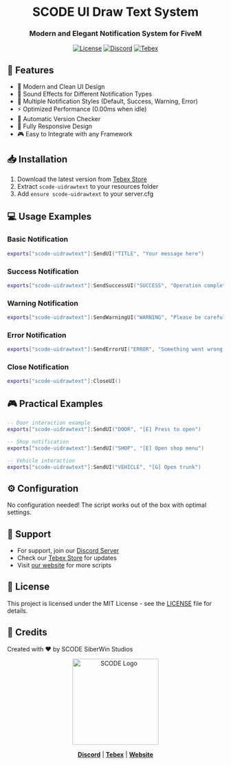 <div align="center">
  
# SCODE UI Draw Text System
### Modern and Elegant Notification System for FiveM

[![License](https://img.shields.io/badge/license-MIT-blue.svg)](LICENSE)
[![Discord](https://img.shields.io/discord/YOUR_DISCORD_ID?color=7289da&label=Discord&logo=discord&logoColor=ffffff)](https://discord.gg/DqnAqdR22d)
[![Tebex](https://img.shields.io/badge/Tebex-Store-brightgreen)](https://scode.tebex.io)


</div>

## 🌟 Features

- 🎨 Modern and Clean UI Design
- 🎵 Sound Effects for Different Notification Types
- 🌈 Multiple Notification Styles (Default, Success, Warning, Error)
- ⚡ Optimized Performance (0.00ms when idle)
- 🔄 Automatic Version Checker
- 📱 Fully Responsive Design
- 🎮 Easy to Integrate with any Framework

## 📥 Installation

1. Download the latest version from [Tebex Store](https://scode.tebex.io)
2. Extract `scode-uidrawtext` to your resources folder
3. Add `ensure scode-uidrawtext` to your server.cfg

## 💻 Usage Examples

### Basic Notification
```lua
exports["scode-uidrawtext"]:SendUI("TITLE", "Your message here")
```

### Success Notification
```lua
exports["scode-uidrawtext"]:SendSuccessUI("SUCCESS", "Operation completed successfully!")
```

### Warning Notification
```lua
exports["scode-uidrawtext"]:SendWarningUI("WARNING", "Please be careful!")
```

### Error Notification
```lua
exports["scode-uidrawtext"]:SendErrorUI("ERROR", "Something went wrong!")
```

### Close Notification
```lua
exports["scode-uidrawtext"]:CloseUI()
```

## 🎮 Practical Examples

```lua
-- Door interaction example
exports["scode-uidrawtext"]:SendUI("DOOR", "[E] Press to open")

-- Shop notification
exports["scode-uidrawtext"]:SendUI("SHOP", "[E] Open shop menu")

-- Vehicle interaction
exports["scode-uidrawtext"]:SendUI("VEHICLE", "[G] Open trunk")
```

## ⚙️ Configuration
No configuration needed! The script works out of the box with optimal settings.

## 🔧 Support
- For support, join our [Discord Server](https://discord.gg/DqnAqdR22d)
- Check our [Tebex Store](https://scode.tebex.io) for updates
- Visit [our website](https://siberwin.com) for more scripts

## 📜 License
This project is licensed under the MIT License - see the [LICENSE](LICENSE) file for details.

## 🤝 Credits
Created with ❤️ by SCODE SiberWin  Studios

<div align="center">
  <img src="logo.png" alt="SCODE Logo" width="200"/>
  
  **[Discord](https://discord.gg/DqnAqdR22d)** | **[Tebex](https://scode.tebex.io)** | **[Website](https://siberwin.com)**
</div>






